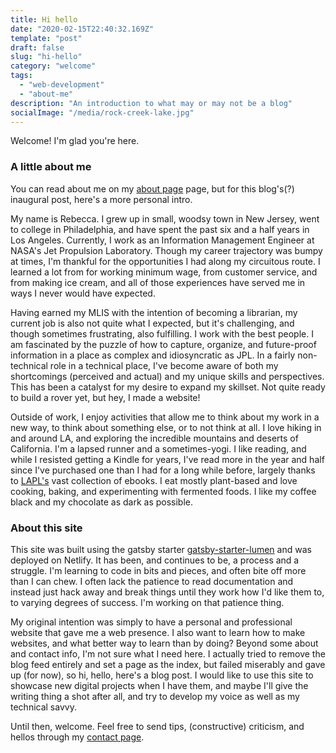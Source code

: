 ```yaml
---
title: Hi hello
date: "2020-02-15T22:40:32.169Z"
template: "post"
draft: false
slug: "hi-hello"
category: "welcome"
tags:
  - "web-development"
  - "about-me"
description: "An introduction to what may or may not be a blog"
socialImage: "/media/rock-creek-lake.jpg"
---
```


Welcome! I'm glad you're here.

### A little about me

You can read about me on my [about page](/pages/about) page, but for this blog's(?) inaugural post, here's a more personal intro.

My name is Rebecca. I grew up in small, woodsy town in New Jersey, went to college in Philadelphia, and have spent the past six and a half years in Los Angeles. Currently, I work as an Information Management Engineer at NASA's Jet Propulsion Laboratory. Though my career trajectory was bumpy at times, I'm thankful for the opportunities I had along my circuitous route. I learned a lot from for working minimum wage, from customer service, and from making ice cream, and all of those experiences have served me in ways I never would have expected.

Having earned my MLIS with the intention of becoming a librarian, my current job is also not quite what I expected, but it's challenging, and though sometimes frustrating, also fulfilling. I work with the best people. I am fascinated by the puzzle of how to capture, organize, and future-proof information in a place as complex and idiosyncratic as JPL. In a fairly non-technical role in a technical place, I've become aware of both my shortcomings (perceived and actual) and my unique skills and perspectives. This has been a catalyst for my desire to expand my skillset. Not quite ready to build a rover yet, but hey, I made a website!

Outside of work, I enjoy activities that allow me to think about my work in a new way, to think about something else, or to not think at all. I love hiking in and around LA, and exploring the incredible mountains and deserts of California. I'm a lapsed runner and a sometimes-yogi. I like reading, and while I resisted getting a Kindle for years, I've read more in the year and half since I've purchased one than I had for a long while before, largely thanks to  [LAPL's](https://www.lapl.org/) vast collection of ebooks. I eat mostly plant-based and love cooking, baking, and experimenting with fermented foods. I like my coffee black and my chocolate as dark as possible.

### About this site

This site was built using the gatsby starter [gatsby-starter-lumen](https://github.com/alxshelepenok/gatsby-starter-lumen) and was deployed on Netlify. It has been, and continues to be, a process and a struggle. I'm learning to code in bits and pieces, and often bite off more than I can chew. I often lack the patience to read documentation and instead just hack away and break things until they work how I'd like them to, to varying degrees of success. I'm working on that patience thing.

My original intention was simply to have a personal and professional website that gave me a web presence. I also want to learn how to make websites, and what better way to learn than by doing? Beyond some about and contact info, I'm not sure what I need here. I actually tried to remove the blog feed entirely and set a page as the index, but failed miserably and gave up (for now), so hi, hello, here's a blog post. I would like to use this site to showcase new digital projects when I have them, and maybe I'll give the writing thing a shot after all, and try to develop my voice as well as my technical savvy.

Until then, welcome. Feel free to send tips, (constructive) criticism, and hellos through my [contact page](/pages/contact).
